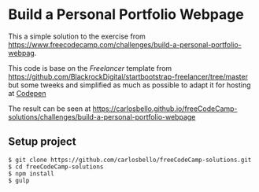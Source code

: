 # Build a Personal Portfolio Webpage

This a simple solution to the exercise from https://www.freecodecamp.com/challenges/build-a-personal-portfolio-webpag.

This code is base on the _Freelancer_ template from https://github.com/BlackrockDigital/startbootstrap-freelancer/tree/master but some tweeks and simplified as much as possible to adapt it for hosting at [Codepen](http://codepen.io)

The result can be seen at https://carlosbello.github.io/freeCodeCamp-solutions/challenges/build-a-personal-portfolio-webpage

## Setup project

```
$ git clone https://github.com/carlosbello/freeCodeCamp-solutions.git
$ cd freeCodeCamp-solutions
$ npm install
$ gulp
```
